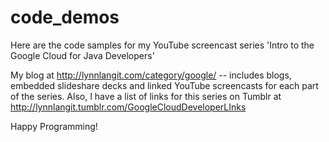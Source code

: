 code_demos
==========

Here are the code samples for my YouTube screencast series 'Intro to the Google Cloud for Java Developers'

My blog at http://lynnlangit.com/category/google/ -- includes blogs, embedded slideshare decks and linked YouTube screencasts for each part of the series. Also, I have a list of links for this series on Tumblr at http://lynnlangit.tumblr.com/GoogleCloudDeveloperLInks
	

Happy Programming!
